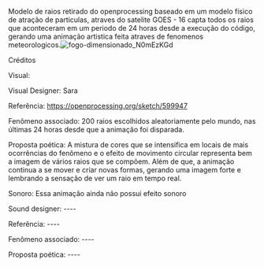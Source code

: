 Modelo de raios retirado do openprocessing baseado em um modelo físico de atração de particulas, atraves do satelite GOES - 16 capta todos os raios que aconteceram em um periodo de 24 horas desde a execução do código, gerando uma animação artistica feita atraves de fenomenos meteorologicos.![fogo-dimensionado_N0mEzKGd](https://github.com/sarafreitass/raiosGLM/assets/84232270/8a1049e7-03cf-4dc2-befc-2e55a0e3e83d)


Créditos

Visual:

Visual Designer: Sara

Referência: https://openprocessing.org/sketch/599947

Fenômeno associado: 200 raios escolhidos aleatoriamente pelo mundo, nas últimas 24 horas desde que a animação foi disparada.

Proposta poética: A mistura de cores que se intensifica em locais de mais ocorrências do fenômeno e o efeito de 
movimento circular representa bem a imagem de vários raios que se compõem. Além de que, a animação continua a se mover
e criar novas formas, gerando uma imagem forte e lembrando a sensação de ver um raio em tempo real.

Sonoro: Essa animação ainda não possui efeito sonoro

Sound designer: ----

Referência: ----

Fenômeno associado: ---- 

Proposta poética: ----
